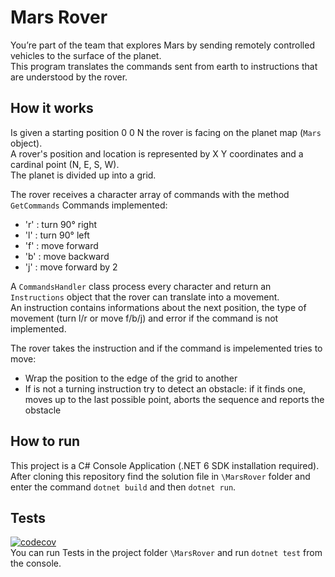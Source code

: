 # Mars Rover

You’re part of the team that explores Mars by sending remotely controlled vehicles to the surface of the planet.  
This program translates the commands sent from earth to instructions that are understood by the rover.

## How it works  

 Is given a starting position 0 0 N the rover is facing on the planet map (```Mars``` object).  
 A rover's position and location is represented by X Y coordinates and a cardinal point (N, E, S, W).   
 The planet is divided up into a grid. 
 
 The rover receives a character array of commands with the method ```GetCommands```
  Commands implemented:
 - 'r' : turn 90° right
 - 'l' : turn 90° left
 - 'f' : move forward
 - 'b' : move backward
 - 'j' : move forward by 2
 
 A ```CommandsHandler``` class process every character and return an ```Instructions``` object that the rover can translate into a movement.  
 An instruction contains informations about the next position, the type of movement (turn l/r or move f/b/j) and error if the command is not implemented.
   
 The rover takes the instruction and if the command is impelemented tries to move:
 - Wrap the position to the edge of the grid to another
 - If is not a turning instruction try to detect an obstacle: if it finds one, moves up to the last possible point, aborts the sequence and reports the obstacle
       
## How to run

This project is a C# Console Application (.NET 6 SDK installation required).  
After cloning this repository find the solution file in ```\MarsRover``` folder and enter the command ```dotnet build``` and then ```dotnet run```.
  
## Tests  
[![codecov](https://codecov.io/gh/erydegio/mars-rover/branch/main/graph/badge.svg?token=HDU5H5LOLU)](https://codecov.io/gh/erydegio/mars-rover)  
You can run Tests in the project folder ```\MarsRover``` and run ```dotnet test``` from the console.

